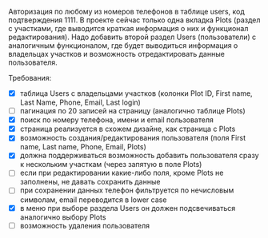 

Авторизация по любому из номеров телефонов в таблице users, код подтверждения 1111. В проекте сейчас только одна вкладка Plots (раздел с участками, где выводится краткая информация о них и функционал редактирования). Надо добавить второй раздел Users (пользователи) с аналогичным функционалом, где будет выводиться информация о владельцах участков и возможность отредактировать данные пользователя.

Требования:
- [x] таблица Users с владельцами участков (колонки Plot ID, First name, Last Name, Phone, Email, Last login)
- [ ] пагинация по 20 записей на страницу (аналогично таблице Plots)
- [x] поиск по номеру телефона, имени и email пользователя
- [x] страница реализуется в схожем дизайне, как страница с Plots
- [x] возможность создания/редактирования пользователя (поля First name, Last name, Phone, Email, Plots)
- [x] должна поддерживаться возможность добавить пользователя сразу к нескольким участкам (через запятую в поле Plots)
- [ ] если при редактировании какие-либо поля, кроме Plots не заполнены, не давать сохранить данные
- [ ] при сохранении данных телефон фильтруется по нечисловым символам, email переводится в lower case
- [x] в меню при выборе раздела Users он должен подсвечиваться аналогично выбору Plots
- [ ] возможность удаления пользователя
